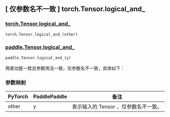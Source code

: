 ## [ 仅参数名不一致 ] torch.Tensor.logical_and_

### [torch.Tensor.logical_and_](https://pytorch.org/docs/stable/generated/torch.Tensor.logical_and_.html)

```python
torch.Tensor.logical_and_(other)
```

### [paddle.Tensor.logical_and_]()

```python
paddle.Tensor.logical_and_(y)
```

两者功能一致且参数用法一致，仅参数名不一致，具体如下：

### 参数映射

| PyTorch       | PaddlePaddle | 备注                                                   |
| ------------- | ------------ | ------------------------------------------------------ |
| other  |   y   | 表示输入的 Tensor ，仅参数名不一致。 |
